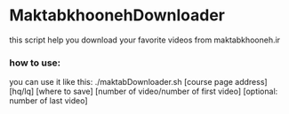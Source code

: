 # MaktabkhoonehDownloader
this script help you download your favorite videos from maktabkhooneh.ir
### how to use:
you can use it like this:
  ./maktabDownloader.sh [course page address] [hq/lq] [where to save] [number of video/number of first video] [optional: number of last video]
